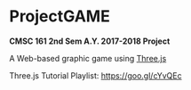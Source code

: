 # ProjectGAME

**CMSC 161 2nd Sem A.Y. 2017-2018 Project**

A Web-based graphic game using [Three.js](https://threejs.org/docs/index.html#manual/introduction/Creating-a-scene)

Three.js Tutorial Playlist: https://goo.gl/cYvQEc